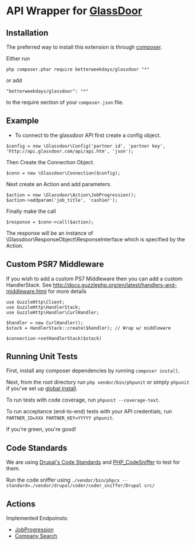 # API Wrapper for [GlassDoor](http://www.glassdoor.com/api/index.htm)

## Installation

The preferred way to install this extension is through [composer](http://getcomposer.org/download/).

Either run

```
php composer.phar require betterweekdays/glassdoor "*"
```

or add

```
"betterweekdays/glassdoor": "*"
```

to the require section of your `composer.json` file.

## Example

* To connect to the glassdoor API first create a config object.

```
$config = new \Glassdoor\Config('partner id', 'partner key', 'http://api.glassdoor.com/api/api.htm', 'json');
```

Then Create the Connection Object.

```
$conn = new \Glassdoor\Connection($config);
```

Next create an Action and add parameters.

```
$action = new \Glassdoor\Action\JobProgression();
$action->addparam('job_title', 'cashier');
```

Finally make the call

```
$response = $conn->call($action);
```

The response will be an instance of \Glassdoor\ResponseObject\ResponseInterface
which is specified by the Action.

## Custom PSR7 Middleware

If you wish to add a custom PS7 Middleware then you can add a custom HandlerStack.  See http://docs.guzzlephp.org/en/latest/handlers-and-middleware.html for more details

```
use GuzzleHttp\Client;
use GuzzleHttp\HandlerStack;
use GuzzleHttp\Handler\CurlHandler;

$handler = new CurlHandler();
$stack = HandlerStack::create($handler); // Wrap w/ middleware

$connection->setHandlerStack($stack)
```

## Running Unit Tests
First, install any composer dependencies by running `composer install`.

Next, from the root directory run `php vendor/bin/phpunit` or simply `phpunit` 
if you've set up [global install](https://phpunit.de/manual/current/en/installation.html).

To run tests with code coverage, run `phpunit --coverage-text`.

To run acceptance (end-to-end) tests with your API credentials, run `PARTNER_ID=XXX PARTNER_KEY=YYYYY phpunit`.

If you're green, you're good!

## Code Standards
We are using [Drupal's Code Standards](https://www.drupal.org/coding-standards) 
and [PHP_CodeSniffer](https://github.com/squizlabs/PHP_CodeSniffer) to test for them.

Run the code sniffer using `./vendor/bin/phpcs --standard=./vendor/drupal/coder/coder_sniffer/Drupal src/`

## Actions

Implemented Endpoinsts:
 - [JobProgression](http://www.glassdoor.com/api/jobsApiActions.htm#JobProgression)
 - [Company Search](http://www.glassdoor.com/api/companiesApiActions.htm#CompanySearch)
